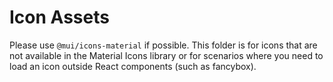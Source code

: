 # Icon Assets

Please use `@mui/icons-material` if possible. This folder is for icons that are not available in the Material Icons library or for scenarios where you need to load an icon outside React components (such as fancybox).
